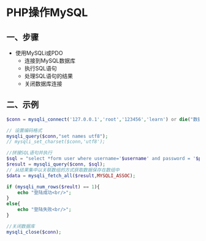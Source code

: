 # PHP操作MySQL

## 一、步骤

- 使用MySQLi或PDO
  - 连接到MySQL数据库
  - 执行SQL语句
  - 处理SQL语句的结果
  - 关闭数据库连接

## 二、示例

```php
$conn = mysqli_connect('127.0.0.1','root','123456','learn') or die("数据库链接不成功");

// 设置编码格式
mysqli_query($conn,"set names utf8");
// mysqli_set_charset($conn,'utf8');

//拼接SQL语句并执行
$sql = "select *form user where username='$username' and password = '$password'";
$result = mysqli_query($conn, $sql);
// 从结果集中以关联数组的方式获取数据保存在数组中
$data = mysqli_fetch_all($result,MYSQLI_ASSOC);

if (mysqli_num_rows($reult) == 1){
    echo "登陆成功<br/>";
}
else{
    echo "登陆失败<br/>";
}

//关闭数据库
mysqli_close($conn);
```

